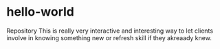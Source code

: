 # hello-world
Repository
This is really very interactive and interesting way to let clients involve in knowing something new or
refresh skill if they akreaady knew.
